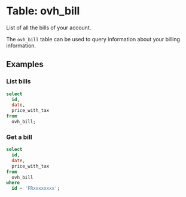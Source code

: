 # Table: ovh_bill

List of all the bills of your account.

The `ovh_bill` table can be used to query information about your billing information.

## Examples

### List bills

```sql
select
  id,
  date,
  price_with_tax
from
  ovh_bill;
```

### Get a bill

```sql
select
  id,
  date,
  price_with_tax
from
  ovh_bill
where
  id = 'FRxxxxxxxx';
```

